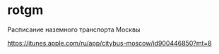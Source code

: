 rotgm
=====

Расписание наземного транспорта Москвы

https://itunes.apple.com/ru/app/citybus-moscow/id900446850?mt=8
